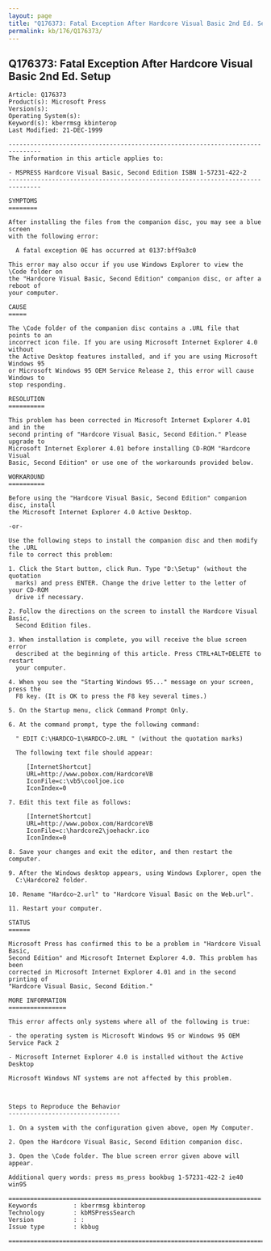 ```yaml
---
layout: page
title: "Q176373: Fatal Exception After Hardcore Visual Basic 2nd Ed. Setup"
permalink: kb/176/Q176373/
---
```


## Q176373: Fatal Exception After Hardcore Visual Basic 2nd Ed. Setup

	Article: Q176373
	Product(s): Microsoft Press
	Version(s): 
	Operating System(s): 
	Keyword(s): kberrmsg kbinterop
	Last Modified: 21-DEC-1999
	
	-------------------------------------------------------------------------------
	The information in this article applies to:
	
	- MSPRESS Hardcore Visual Basic, Second Edition ISBN 1-57231-422-2 
	-------------------------------------------------------------------------------
	
	SYMPTOMS
	========
	
	After installing the files from the companion disc, you may see a blue screen
	with the following error:
	
	  A fatal exception 0E has occurred at 0137:bff9a3c0
	
	This error may also occur if you use Windows Explorer to view the \Code folder on
	the "Hardcore Visual Basic, Second Edition" companion disc, or after a reboot of
	your computer.
	
	CAUSE
	=====
	
	The \Code folder of the companion disc contains a .URL file that points to an
	incorrect icon file. If you are using Microsoft Internet Explorer 4.0 without
	the Active Desktop features installed, and if you are using Microsoft Windows 95
	or Microsoft Windows 95 OEM Service Release 2, this error will cause Windows to
	stop responding.
	
	RESOLUTION
	==========
	
	This problem has been corrected in Microsoft Internet Explorer 4.01 and in the
	second printing of "Hardcore Visual Basic, Second Edition." Please upgrade to
	Microsoft Internet Explorer 4.01 before installing CD-ROM "Hardcore Visual
	Basic, Second Edition" or use one of the workarounds provided below.
	
	WORKAROUND
	==========
	
	Before using the "Hardcore Visual Basic, Second Edition" companion disc, install
	the Microsoft Internet Explorer 4.0 Active Desktop.
	
	-or-
	
	Use the following steps to install the companion disc and then modify the .URL
	file to correct this problem:
	
	1. Click the Start button, click Run. Type "D:\Setup" (without the quotation
	  marks) and press ENTER. Change the drive letter to the letter of your CD-ROM
	  drive if necessary.
	
	2. Follow the directions on the screen to install the Hardcore Visual Basic,
	  Second Edition files.
	
	3. When installation is complete, you will receive the blue screen error
	  described at the beginning of this article. Press CTRL+ALT+DELETE to restart
	  your computer.
	
	4. When you see the "Starting Windows 95..." message on your screen, press the
	  F8 key. (It is OK to press the F8 key several times.)
	
	5. On the Startup menu, click Command Prompt Only.
	
	6. At the command prompt, type the following command:
	
	  " EDIT C:\HARDCO~1\HARDCO~2.URL " (without the quotation marks)
	
	  The following text file should appear:
	
	     [InternetShortcut]
	     URL=http://www.pobox.com/HardcoreVB
	     IconFile=c:\vb5\cooljoe.ico
	     IconIndex=0
	
	7. Edit this text file as follows:
	
	     [InternetShortcut]
	     URL=http://www.pobox.com/HardcoreVB
	     IconFile=c:\hardcore2\joehackr.ico
	     IconIndex=0
	
	8. Save your changes and exit the editor, and then restart the computer.
	
	9. After the Windows desktop appears, using Windows Explorer, open the
	  C:\Hardcore2 folder.
	
	10. Rename "Hardco~2.url" to "Hardcore Visual Basic on the Web.url".
	
	11. Restart your computer.
	
	STATUS
	======
	
	Microsoft Press has confirmed this to be a problem in "Hardcore Visual Basic,
	Second Edition" and Microsoft Internet Explorer 4.0. This problem has been
	corrected in Microsoft Internet Explorer 4.01 and in the second printing of
	"Hardcore Visual Basic, Second Edition."
	
	MORE INFORMATION
	================
	
	This error affects only systems where all of the following is true:
	
	- the operating system is Microsoft Windows 95 or Windows 95 OEM Service Pack 2
	
	- Microsoft Internet Explorer 4.0 is installed without the Active Desktop
	
	Microsoft Windows NT systems are not affected by this problem.
	
	
	
	Steps to Reproduce the Behavior
	-------------------------------
	
	1. On a system with the configuration given above, open My Computer.
	
	2. Open the Hardcore Visual Basic, Second Edition companion disc.
	
	3. Open the \Code folder. The blue screen error given above will appear.
	
	Additional query words: press ms_press bookbug 1-57231-422-2 ie40 win95
	
	======================================================================
	Keywords          : kberrmsg kbinterop 
	Technology        : kbMSPressSearch
	Version           : :
	Issue type        : kbbug
	
	=============================================================================
	
